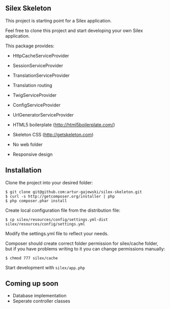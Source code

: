Silex Skeleton
--------------

This project is starting point for a Silex application.

Feel free to clone this project and start developing your own Silex application.

This package provides:

* HttpCacheServiceProvider
* SessionServiceProvider
* TranslationServiceProvider
* Translation routing
* TwigServiceProvider
* ConfigServiceProvider
* UrlGeneratorServiceProvider

*  HTML5 boilerplate (http://html5boilerplate.com/)
*  Skeleton CSS (http://getskeleton.com)

* No web folder
* Responsive design

Installation
------------

Clone the project into your desired folder:

    $ git clone git@github.com:artur-gajewski/silex-skeleton.git
    $ curl -s http://getcomposer.org/installer | php
    $ php composer.phar install

Create local configuration file from the distribution file:

    $ cp silex/resources/config/settings.yml-dist silex/resources/config/settings.yml

Modify the settings.yml file to reflect your needs.

Composer should create correct folder permission for silex/cache folder, but if you have problems writing to it you can change permissions manually:

    $ chmod 777 silex/cache

Start development with `silex/app.php`

Coming up soon
--------------

* Database implementation
* Seperate controller classes
